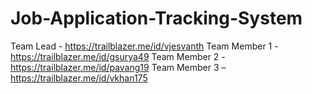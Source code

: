 # Job-Application-Tracking-System


Team Lead - https://trailblazer.me/id/vjesvanth
Team Member 1 -https://trailblazer.me/id/gsurya49
              Team Member 2 -
             https://trailblazer.me/id/pavang19
            Team Member 3 –
             https://trailblazer.me/id/vkhan175

